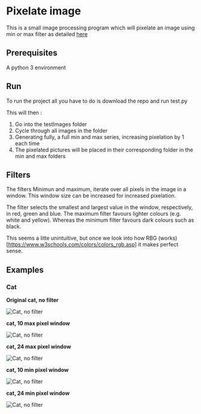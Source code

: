 # Pixelate image

This is a small image processing program which will pixelate an image using min or max filter as detailed [here](https://www.nayuki.io/page/sliding-window-minimum-maximum-algorithm)

## Prerequisites
A python 3 environment

## Run
To run the project all you have to do is download the repo and run test.py

This will then : 
1. Go into the testImages folder
2. Cycle through all images in the folder
3. Generating fully, a full min and max series, increasing pixelation by 1 each time
4. The pixelated pictures will be placed in their corresponding folder in the min and max folders

## Filters 

The filters Minimun and maximum, iterate over all pixels in the image in a window. This window size can be increased for increased pixelation.

The filter selects the smallest and largest value in the window, respectively, in red, green and blue.
The maximum filter favours lighter colours (e.g. white and yellow). Whereas the minimum filter favours dark colours such as black.

This seems a litte unintuitive, but once we look into how RBG (works)[https://www.w3schools.com/colors/colors_rgb.asp] it makes perfect sense.

## Examples

### Cat
**Original cat, no filter**

![Cat, no filter](https://github.com/Kevin-Gillanders/filterimage/blob/master/examples/max/cat.png/1WindowSize.jpeg)

**cat, 10 max pixel window**

![Cat, no filter](https://github.com/Kevin-Gillanders/filterimage/blob/master/examples/max/cat.png/10WindowSize.jpeg)


**cat, 24 max pixel window**

![Cat, no filter](https://github.com/Kevin-Gillanders/filterimage/blob/master/examples/max/cat.png/24WindowSize.jpeg)


**cat, 10 min pixel window**

![Cat, no filter](https://github.com/Kevin-Gillanders/filterimage/blob/master/examples/min/cat.png/10WindowSize.jpeg)


**cat, 24 min pixel window**

![Cat, no filter](https://github.com/Kevin-Gillanders/filterimage/blob/master/examples/min/cat.png/24WindowSize.jpeg)
